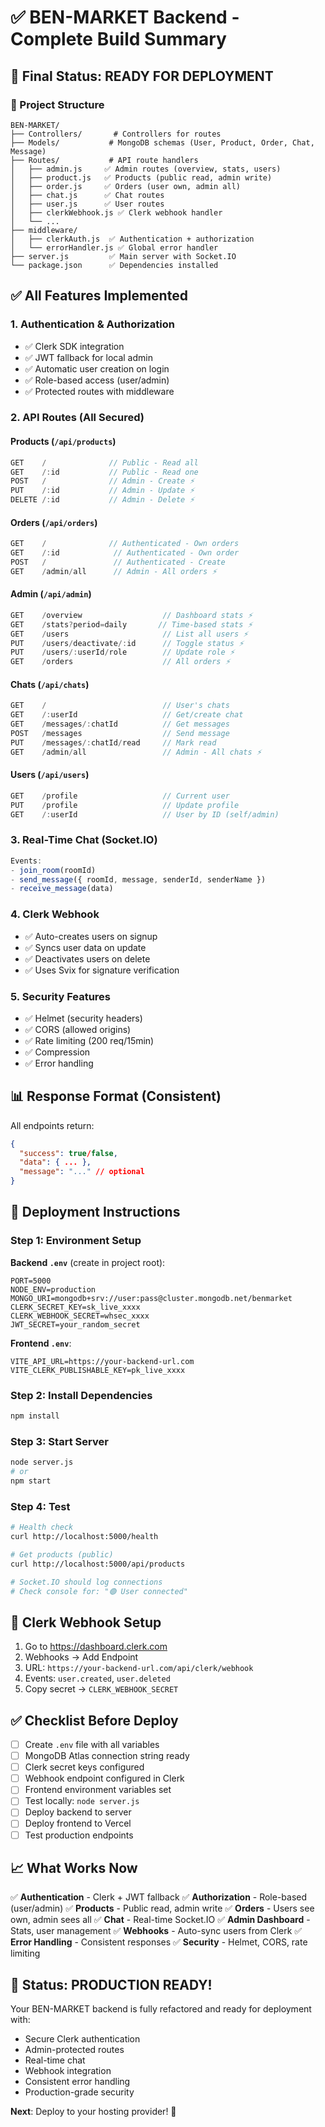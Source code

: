 # ✅ BEN-MARKET Backend - Complete Build Summary

## 🎯 Final Status: READY FOR DEPLOYMENT

### 📁 Project Structure
```
BEN-MARKET/
├── Controllers/       # Controllers for routes
├── Models/           # MongoDB schemas (User, Product, Order, Chat, Message)
├── Routes/           # API route handlers
│   ├── admin.js     ✅ Admin routes (overview, stats, users)
│   ├── product.js   ✅ Products (public read, admin write)
│   ├── order.js     ✅ Orders (user own, admin all)
│   ├── chat.js      ✅ Chat routes
│   ├── user.js      ✅ User routes
│   ├── clerkWebhook.js ✅ Clerk webhook handler
│   └── ...
├── middleware/
│   ├── clerkAuth.js  ✅ Authentication + authorization
│   └── errorHandler.js ✅ Global error handler
├── server.js         ✅ Main server with Socket.IO
└── package.json      ✅ Dependencies installed
```

## ✅ All Features Implemented

### 1. Authentication & Authorization
- ✅ Clerk SDK integration
- ✅ JWT fallback for local admin
- ✅ Automatic user creation on login
- ✅ Role-based access (user/admin)
- ✅ Protected routes with middleware

### 2. API Routes (All Secured)

#### Products (`/api/products`)
```javascript
GET    /              // Public - Read all
GET    /:id           // Public - Read one
POST   /              // Admin - Create ⚡
PUT    /:id           // Admin - Update ⚡
DELETE /:id           // Admin - Delete ⚡
```

#### Orders (`/api/orders`)
```javascript
GET    /              // Authenticated - Own orders
GET    /:id            // Authenticated - Own order
POST   /               // Authenticated - Create
GET    /admin/all      // Admin - All orders ⚡
```

#### Admin (`/api/admin`)
```javascript
GET    /overview                  // Dashboard stats ⚡
GET    /stats?period=daily       // Time-based stats ⚡
GET    /users                     // List all users ⚡
PUT    /users/deactivate/:id      // Toggle status ⚡
PUT    /users/:userId/role        // Update role ⚡
GET    /orders                    // All orders ⚡
```

#### Chats (`/api/chats`)
```javascript
GET    /                          // User's chats
GET    /:userId                   // Get/create chat
GET    /messages/:chatId          // Get messages
POST   /messages                  // Send message
PUT    /messages/:chatId/read     // Mark read
GET    /admin/all                 // Admin - All chats ⚡
```

#### Users (`/api/users`)
```javascript
GET    /profile                   // Current user
PUT    /profile                   // Update profile
GET    /:userId                   // User by ID (self/admin)
```

### 3. Real-Time Chat (Socket.IO)
```javascript
Events:
- join_room(roomId)
- send_message({ roomId, message, senderId, senderName })
- receive_message(data)
```

### 4. Clerk Webhook
- ✅ Auto-creates users on signup
- ✅ Syncs user data on update
- ✅ Deactivates users on delete
- ✅ Uses Svix for signature verification

### 5. Security Features
- ✅ Helmet (security headers)
- ✅ CORS (allowed origins)
- ✅ Rate limiting (200 req/15min)
- ✅ Compression
- ✅ Error handling

## 📊 Response Format (Consistent)

All endpoints return:
```json
{
  "success": true/false,
  "data": { ... },
  "message": "..." // optional
}
```

## 🚀 Deployment Instructions

### Step 1: Environment Setup

**Backend `.env`** (create in project root):
```env
PORT=5000
NODE_ENV=production
MONGO_URI=mongodb+srv://user:pass@cluster.mongodb.net/benmarket
CLERK_SECRET_KEY=sk_live_xxxx
CLERK_WEBHOOK_SECRET=whsec_xxxx
JWT_SECRET=your_random_secret
```

**Frontend `.env`**:
```env
VITE_API_URL=https://your-backend-url.com
VITE_CLERK_PUBLISHABLE_KEY=pk_live_xxxx
```

### Step 2: Install Dependencies
```bash
npm install
```

### Step 3: Start Server
```bash
node server.js
# or
npm start
```

### Step 4: Test
```bash
# Health check
curl http://localhost:5000/health

# Get products (public)
curl http://localhost:5000/api/products

# Socket.IO should log connections
# Check console for: "🟢 User connected"
```

## 🔐 Clerk Webhook Setup

1. Go to https://dashboard.clerk.com
2. Webhooks → Add Endpoint
3. URL: `https://your-backend-url.com/api/clerk/webhook`
4. Events: `user.created`, `user.deleted`
5. Copy secret → `CLERK_WEBHOOK_SECRET`

## ✅ Checklist Before Deploy

- [ ] Create `.env` file with all variables
- [ ] MongoDB Atlas connection string ready
- [ ] Clerk secret keys configured
- [ ] Webhook endpoint configured in Clerk
- [ ] Frontend environment variables set
- [ ] Test locally: `node server.js`
- [ ] Deploy backend to server
- [ ] Deploy frontend to Vercel
- [ ] Test production endpoints

## 📈 What Works Now

✅ **Authentication** - Clerk + JWT fallback
✅ **Authorization** - Role-based (user/admin)
✅ **Products** - Public read, admin write
✅ **Orders** - Users see own, admin sees all
✅ **Chat** - Real-time Socket.IO
✅ **Admin Dashboard** - Stats, user management
✅ **Webhooks** - Auto-sync users from Clerk
✅ **Error Handling** - Consistent responses
✅ **Security** - Helmet, CORS, rate limiting

## 🎉 Status: PRODUCTION READY!

Your BEN-MARKET backend is fully refactored and ready for deployment with:
- Secure Clerk authentication
- Admin-protected routes
- Real-time chat
- Webhook integration
- Consistent error handling
- Production-grade security

**Next**: Deploy to your hosting provider! 🚀

